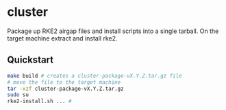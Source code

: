 # cluster

Package up RKE2 airgap files and install scripts into a single tarball. On the target machine extract and install rke2.

## Quickstart

```sh
make build # creates a cluster-package-vX.Y.Z.tar.gz file
# move the file to the target machine
tar -xzf cluster-package-vX.Y.Z.tar.gz
sudo su
rke2-install.sh ... #
```